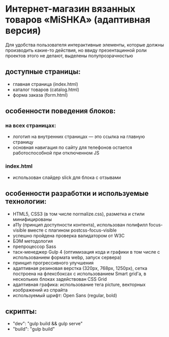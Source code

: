 # Интернет-магазин вязанных товаров «MiSHKA» (адаптивная версия)
Для удобства пользователя интерактивные элементы, которые должны производить какие-то действия, но ввиду презентацинной роли проектов этого не делают, выделены полупрозрачностью

## доступные страницы:
- главная страница (index.html)
- каталог товаров (catalog.html)
- форма заказа (form.html)

## особенности поведения блоков:

### на всех страницах:
- логотип на внутренних страницах — это ссылка на главную страницу
- основная навигация по сайту для телефонов остается работоспособной при отключенном JS

### index.html
- использован слайдер slick для блока с отзывами

## особенности разработки и используемые технологии:
- HTML5, CSS3 (в том числе normalize.css), разметка и стили минифицированы
- a11y (принцип доступности контента), использован полифилл focus-visible вместе с плагином postcss-focus-visible
- успешно пройдена проверка валидатором от W3C
- БЭМ методология
- препроцессор Sass
- таск-менеджер Gulp 4 (оптимизация кода и графики в том числе с использованием формата webp, запуск сервера)
- принцип прогрессивного улучшения
- адаптивная резиновая верстка (320px, 768px, 1250px), сетка построена на флексбоксах с использованием Smart grid'a, в нескольких блоках задействован CSS Grid
- адаптивная графика: использование тега picture, векторных изображений из спрайта
- используемый шрифт: Open Sans (regular, bold)

## скрипты:
- "dev": "gulp build && gulp serve"
- "build": "gulp build"
